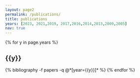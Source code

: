 ```yaml
---
layout: page2
permalink: /publications/
title: publications
years: [2023, 2021,2019, 2017,2016,2014,2013,2009,2005]
nav: true
---
```


<div class="publications">

{% for y in page.years %}
  <h2 class="year">{{y}}</h2>
  {% bibliography -f papers -q @*[year={{y}}]* %}
{% endfor %}

</div>

